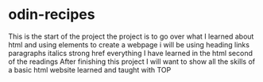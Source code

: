 # odin-recipes
This is the start of the project  the project is  to go over  what I learned about html and using elements to create a webpage i will be using heading links paragraphs italics strong href everything I have learned in the html second of the readings
After finishing this project I will want to show all the skills of a basic html website learned and taught with TOP
